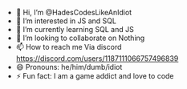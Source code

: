 - 👋 Hi, I’m @HadesCodesLikeAnIdiot
- 👀 I’m interested in JS and SQL
- 🌱 I’m currently learning SQL and JS
- 💞️ I’m looking to collaborate on Nothing
- 📫 How to reach me Via discord https://discord.com/users/1187111066757496839
- 😄 Pronouns: he/him/dumb/idiot
- ⚡ Fun fact: I am a game addict and love to code

<!---
HadesCodesLikeAnIdiot/HadesCodesLikeAnIdiot is a ✨ special ✨ repository because its `README.md` (this file) appears on your GitHub profile.
You can click the Preview link to take a look at your changes.
--->
